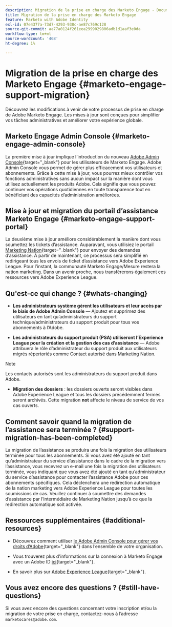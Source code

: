 ```yaml
---
description: Migration de la prise en charge des Marketo Engage - Documents Marketo - Documentation du produit
title: Migration de la prise en charge des Marketo Engage
feature: Marketo with Adobe Identity
exl-id: 07e4377a-73d7-4293-938c-ae87c769c128
source-git-commit: aa77a0124f261eea2999029806adb1d1aaf3e0da
workflow-type: tm+mt
source-wordcount: '468'
ht-degree: 1%

---
```


# Migration de la prise en charge des Marketo Engage {#marketo-engage-support-migration}

Découvrez les modifications à venir de votre processus de prise en charge de Adobe Marketo Engage. Les mises à jour sont conçues pour simplifier vos tâches administratives et améliorer votre expérience globale.

## Marketo Engage Admin Console {#marketo-engage-admin-console}

La première mise à jour implique l’introduction du nouveau [Adobe Admin Console](https://helpx.adobe.com/fr/enterprise/admin-guide.html){target="_blank"} pour les utilisateurs de Marketo Engage. Adobe Admin Console vous permet de gérer plus efficacement vos utilisateurs et abonnements. Grâce à cette mise à jour, vous pourrez mieux contrôler vos fonctions administratives sans aucun impact sur la manière dont vous utilisez actuellement les produits Adobe. Cela signifie que vous pouvez continuer vos opérations quotidiennes en toute transparence tout en bénéficiant des capacités d’administration améliorées.

## Mise à jour et migration du portail d’assistance Marketo Engage {#marketo-engage-support-portal}

La deuxième mise à jour améliore considérablement la manière dont vous soumettez les tickets d’assistance. Auparavant, vous utilisiez le portail [Marketing Nation](https://nation.marketo.com/){target="_blank"} pour envoyer des demandes d’assistance. À partir de maintenant, ce processus sera simplifié en redirigeant tous les envois de ticket d’assistance vers Adobe Experience League. Pour l’instant, la communauté Marketo Engage/Mesure restera la nation marketing. Dans un avenir proche, nous transférerons également ces ressources vers Adobe Experience League.

## Qu&#39;est-ce qui change ? {#whats-changing}

* **Les administrateurs système gèrent les utilisateurs et leur accès par le biais de Adobe Admin Console** — Ajoutez et supprimez des utilisateurs en tant qu’administrateurs du support technique/administrateurs du support produit pour tous vos abonnements à l’Adobe.

* **Les administrateurs du support produit (PSA) utiliseront l’Experience League pour la création et la gestion des cas d’assistance** — Adobe attribuera le rôle d’administrateur du support produit aux utilisateurs migrés répertoriés comme Contact autorisé dans Marketing Nation.

>[!NOTE]
>
>Les contacts autorisés sont les administrateurs du support produit dans Adobe.

* **Migration des dossiers** : les dossiers ouverts seront visibles dans Adobe Experience League et tous les dossiers précédemment fermés seront archivés. Cette migration **not** affecte le niveau de service de vos cas ouverts.

## Comment savoir quand la migration de l’assistance sera terminée ? {#support-migration-has-been-completed}

La migration de l’assistance se produira une fois la migration des utilisateurs terminée pour tous les abonnements. Si vous avez été ajouté en tant qu’administrateur du service d’assistance dans le cadre de la migration vers l’assistance, vous recevrez un e-mail une fois la migration des utilisateurs terminée, vous indiquant que vous avez été ajouté en tant qu’administrateur du service d’assistance pour contacter l’assistance Adobe pour ces abonnements spécifiques. Cela déclenchera une redirection automatique de la nation marketing vers Adobe Experience League pour toutes les soumissions de cas. Veuillez continuer à soumettre des demandes d’assistance par l’intermédiaire de Marketing Nation jusqu’à ce que la redirection automatique soit activée.

## Ressources supplémentaires {#additional-resources}

* Découvrez comment utiliser [le Adobe Admin Console pour gérer vos droits d’Adobe](https://helpx.adobe.com/fr/enterprise/using/admin-roles.html){target="_blank"} dans l’ensemble de votre organisation.

* Vous trouverez plus d&#39;informations sur la connexion à Marketo Engage avec un Adobe ID [ici](/help/marketo/product-docs/administration/marketo-with-adobe-identity/user-sign-in-with-adobe-id.md){target="_blank"}.

* En savoir plus sur [Adobe Experience League](https://experienceleague.adobe.com/?lang=fr){target="_blank"}.

## Vous avez encore des questions ? {#still-have-questions}

Si vous avez encore des questions concernant votre inscription et/ou la migration de votre prise en charge, contactez-nous à l’adresse `marketocares@adobe.com`.
